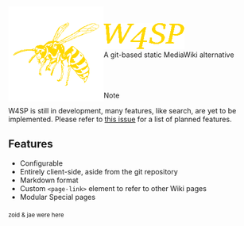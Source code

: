 <p>
<img alt="W4SP Logo" src="./img/wasp.png" height="192px" align="left">
<br>
<br>
<img alt="W4SP" src="./img/wasp_text.png"><br>
A git-based static MediaWiki alternative
<br>
<br>
<br>
<br>
</p>

> [!NOTE]
> W4SP is still in development, many features, like search, are yet to be implemented. Please refer to [this issue](https://github.com/JaegerwaldDev/W4SP/issues/1) for a list of planned features.

## Features
- Configurable
- Entirely client-side, aside from the git repository
- Markdown format
- Custom `<page-link>` element to refer to other Wiki pages
- Modular Special pages

<sub>zoid & jae were here</sub>
